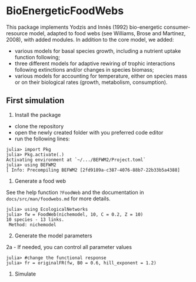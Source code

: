 # BioEnergeticFoodWebs 

This package implements Yodzis and Innès (1992) bio-energetic consumer-resource model, adapted to food webs (see Williams, Brose and Martinez, 2008), with added modules. In addition to the core model, we added: 
- various models for basal species growth, including a nutrient uptake function following;
- three different models for adaptive rewiring of trophic interactions following extinctions and/or changes in species biomass;
- various models for accounting for temperature, either on species mass or on their biological rates (growth, metabolism, consumption).

## First simulation 

1. Install the package 

- clone the repository
- open the newly created folder with you preferred code editor
- run the following lines:
```julia-repl
julia> import Pkg 
julia> Pkg.activate(.)
Activating environment at `~/.../BEFWM2/Project.toml`
julia> using BEFWM2
[ Info: Precompiling BEFWM2 [2fd9189a-c387-4076-88b7-22b33b5a4388]
```

1. Generate a food web

See the help function `?FoodWeb` and the documentation in `docs/src/man/foodwebs.md` for more details. 

```julia-repl
julia> using EcologicalNetworks
julia> fw = FoodWeb(nichemodel, 10, C = 0.2, Z = 10)
10 species - 13 links. 
 Method: nichemodel
```

2. Generate the model parameters 

2a - If needed, you can control all parameter values

```julia-repl
julia> #change the functional response
julia> fr = originalFR(fw, B0 = 0.6, hill_exponent = 1.2)
```

1. Simulate 